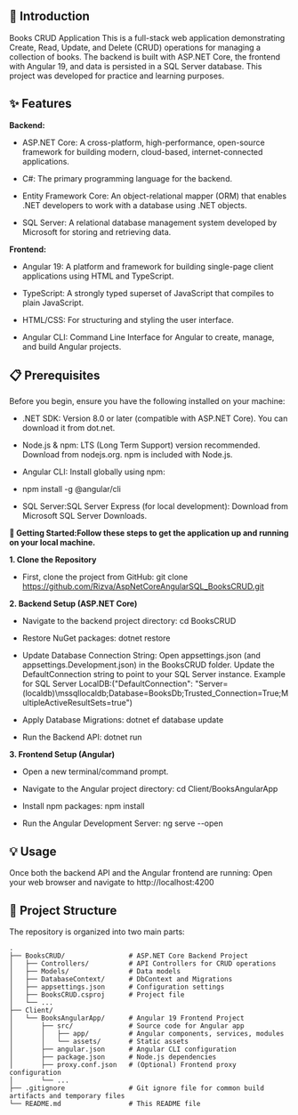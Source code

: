 
## 🚀 Introduction
Books CRUD Application
This is a full-stack web application demonstrating Create, Read, Update, and Delete (CRUD) operations for managing a collection of books. The backend is built with ASP.NET Core, the frontend with Angular 19, and data is persisted in a SQL Server database. This project was developed for practice and learning purposes.

## ✨ Features

**Backend:**

  * ASP.NET Core: A cross-platform, high-performance, open-source framework for building modern, cloud-based, internet-connected applications.
  
  * C#: The primary programming language for the backend.
  
  * Entity Framework Core: An object-relational mapper (ORM) that enables .NET developers to work with a database using .NET objects.
  
  * SQL Server: A relational database management system developed by Microsoft for storing and retrieving data.

**Frontend:**

  * Angular 19: A platform and framework for building single-page client applications using HTML and TypeScript.
  
  * TypeScript: A strongly typed superset of JavaScript that compiles to plain JavaScript.
  
  * HTML/CSS: For structuring and styling the user interface.
  
  * Angular CLI: Command Line Interface for Angular to create, manage, and build Angular projects.


## 📋 Prerequisites
Before you begin, ensure you have the following installed on your machine:

 * .NET SDK: Version 8.0 or later (compatible with ASP.NET Core). You can download it from dot.net.

 * Node.js & npm: LTS (Long Term Support) version recommended. Download from nodejs.org. npm is included with Node.js.
   
 * Angular CLI: Install globally using npm:
   
 * npm install -g @angular/cli
   
 * SQL Server:SQL Server Express (for local development): Download from Microsoft SQL Server Downloads.

**🚀 Getting Started:Follow these steps to get the application up and running on your local machine.**

**1. Clone the Repository**
   
 * First, clone the project from GitHub: git clone https://github.com/Rizva/AspNetCoreAngularSQL_BooksCRUD.git
   
**2. Backend Setup (ASP.NET Core)**
   
 * Navigate to the backend project directory: cd BooksCRUD
   
 * Restore NuGet packages: dotnet restore
   
 * Update Database Connection String: Open appsettings.json (and appsettings.Development.json) in the BooksCRUD folder. Update the DefaultConnection string to point to your SQL Server instance. Example for SQL Server LocalDB:("DefaultConnection": "Server=(localdb)\\mssqllocaldb;Database=BooksDb;Trusted_Connection=True;MultipleActiveResultSets=true")
   
 * Apply Database Migrations: dotnet ef database update
   
 * Run the Backend API: dotnet run

**3. Frontend Setup (Angular)**
   
 * Open a new terminal/command prompt.
   
 * Navigate to the Angular project directory: cd Client/BooksAngularApp
   
 * Install npm packages: npm install
   
 * Run the Angular Development Server: ng serve --open

## 💡 Usage
Once both the backend API and the Angular frontend are running:
Open your web browser and navigate to http://localhost:4200


## 📂 Project Structure
The repository is organized into two main parts:
```
.
├── BooksCRUD/                # ASP.NET Core Backend Project
│   ├── Controllers/          # API Controllers for CRUD operations
│   ├── Models/               # Data models
│   ├── DatabaseContext/      # DbContext and Migrations
│   ├── appsettings.json      # Configuration settings
│   ├── BooksCRUD.csproj      # Project file
│   └── ...
├── Client/
│   └── BooksAngularApp/      # Angular 19 Frontend Project
│       ├── src/              # Source code for Angular app
│       │   ├── app/          # Angular components, services, modules
│       │   └── assets/       # Static assets
│       ├── angular.json      # Angular CLI configuration
│       ├── package.json      # Node.js dependencies
│       ├── proxy.conf.json   # (Optional) Frontend proxy configuration
│       └── ...
├── .gitignore                # Git ignore file for common build artifacts and temporary files
└── README.md                 # This README file
```
